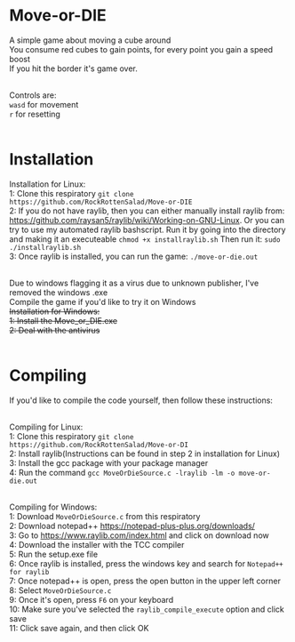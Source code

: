 # Move-or-DIE
A simple game about moving a cube around<br>
You consume red cubes to gain points, for every point you gain a speed boost<br>
If you hit the border it's game over. <br><br>

Controls are: <br>
`wasd` for movement <br>
`r` for resetting <br><br>

# Installation

Installation for Linux:<br>
1: Clone this respiratory `git clone https://github.com/RockRottenSalad/Move-or-DIE`<br>
2: If you do not have raylib, then you can either manually install raylib from: https://github.com/raysan5/raylib/wiki/Working-on-GNU-Linux. Or you can try to use my automated raylib bashscript. Run it by going into the directory and making it an executeable `chmod +x installraylib.sh` Then run it: `sudo ./installraylib.sh` <br>
3: Once raylib is installed, you can run the game: `./move-or-die.out`
<br><br>

Due to windows flagging it as a virus due to unknown publisher, I've removed the windows .exe<br>
Compile the game if you'd like to try it on Windows<br>
~~Installation for Windows:<br>
1: Install the Move_or_DIE.exe<br>
2: Deal with the antivirus<br><br>~~

# Compiling
If you'd like to compile the code yourself, then follow these instructions:<br><br>

Compiling for Linux:<br>
1: Clone this respiratory `git clone https://github.com/RockRottenSalad/Move-or-DI`<br>
2: Install raylib(Instructions can be found in step 2 in installation for Linux)<br>
3: Install the gcc package with your package manager<br>
4: Run the command `gcc MoveOrDieSource.c -lraylib -lm -o move-or-die.out`<br><br>

Compiling for Windows:<br>
1: Download `MoveOrDieSource.c` from this respiratory<br>
2: Download notepad++ https://notepad-plus-plus.org/downloads/ <br>
3: Go to https://www.raylib.com/index.html and click on download now<br>
4: Download the installer with the TCC compiler<br>
5: Run the setup.exe file<br>
6: Once raylib is installed, press the windows key and search for `Notepad++ for raylib`<br>
7: Once notepad++ is open, press the open button in the upper left corner<br>
8: Select `MoveOrDieSource.c`<br>
9: Once it's open, press `F6` on your keyboard<br>
10: Make sure you've selected the `raylib_compile_execute` option and click save<br>
11: Click save again, and then click OK<br>






